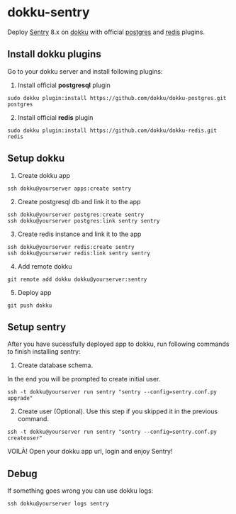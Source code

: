 # dokku-sentry

Deploy [Sentry](https://github.com/getsentry/sentry) 8.x on [dokku](http://dokku.viewdocs.io/dokku/) with official [postgres](https://github.com/dokku/dokku-postgres) and [redis](https://github.com/dokku/dokku-redis) plugins.

## Install dokku plugins


Go to your dokku server and install following plugins:


1. Install official **postgresql** plugin
```
sudo dokku plugin:install https://github.com/dokku/dokku-postgres.git postgres
```
2. Install official **redis** plugin
```
sudo dokku plugin:install https://github.com/dokku/dokku-redis.git redis

```

## Setup dokku


1. Create dokku app
```
ssh dokku@yourserver apps:create sentry
```

2. Create postgresql db and link it to the app
```
ssh dokku@yourserver postgres:create sentry
ssh dokku@yourserver postgres:link sentry sentry
```

3. Create redis instance and link it to the app
```
ssh dokku@yourserver redis:create sentry
ssh dokku@yourserver redis:link sentry sentry
```

4. Add remote dokku
```
git remote add dokku dokku@yourserver:sentry
```

5. Deploy app
```
git push dokku

```

## Setup sentry

After you have sucessfully deployed app to dokku, run following commands to finish installing sentry:

1. Create database schema. 

In the end you will be prompted to create initial user.

```
ssh -t dokku@yourserver run sentry "sentry --config=sentry.conf.py upgrade"
```

2. Create user (Optional). Use this step if you skipped it in the previous command.
```
ssh -t dokku@yourserver run sentry "sentry --config=sentry.conf.py createuser"

```

VOILÀ! Open your dokku app url, login and enjoy Sentry!



## Debug

If something goes wrong you can use dokku logs:

```
ssh dokku@yourserver logs sentry
```